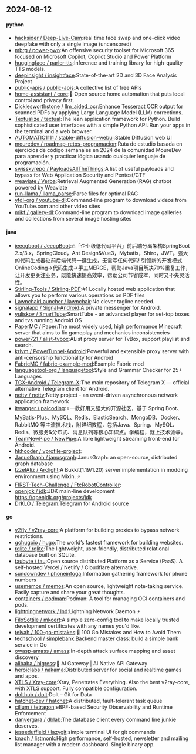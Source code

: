 ## 2024-08-12

#### python
* [hacksider / Deep-Live-Cam](https://github.com/hacksider/Deep-Live-Cam):real time face swap and one-click video deepfake with only a single image (uncensored)
* [mbrg / power-pwn](https://github.com/mbrg/power-pwn):An offensive security toolset for Microsoft 365 focused on Microsoft Copilot, Copilot Studio and Power Platform
* [huggingface / parler-tts](https://github.com/huggingface/parler-tts):Inference and training library for high-quality TTS models.
* [deepinsight / insightface](https://github.com/deepinsight/insightface):State-of-the-art 2D and 3D Face Analysis Project
* [public-apis / public-apis](https://github.com/public-apis/public-apis):A collective list of free APIs
* [home-assistant / core](https://github.com/home-assistant/core):🏡 Open source home automation that puts local control and privacy first.
* [Dicklesworthstone / llm_aided_ocr](https://github.com/Dicklesworthstone/llm_aided_ocr):Enhance Tesseract OCR output for scanned PDFs by applying Large Language Model (LLM) corrections.
* [Textualize / textual](https://github.com/Textualize/textual):The lean application framework for Python. Build sophisticated user interfaces with a simple Python API. Run your apps in the terminal and a web browser.
* [AUTOMATIC1111 / stable-diffusion-webui](https://github.com/AUTOMATIC1111/stable-diffusion-webui):Stable Diffusion web UI
* [mouredev / roadmap-retos-programacion](https://github.com/mouredev/roadmap-retos-programacion):Ruta de estudio basada en ejercicios de código semanales en 2024 de la comunidad MoureDev para aprender y practicar lógica usando cualquier lenguaje de programación.
* [swisskyrepo / PayloadsAllTheThings](https://github.com/swisskyrepo/PayloadsAllTheThings):A list of useful payloads and bypass for Web Application Security and Pentest/CTF
* [weaviate / Verba](https://github.com/weaviate/Verba):Retrieval Augmented Generation (RAG) chatbot powered by Weaviate
* [run-llama / llama_parse](https://github.com/run-llama/llama_parse):Parse files for optimal RAG
* [ytdl-org / youtube-dl](https://github.com/ytdl-org/youtube-dl):Command-line program to download videos from YouTube.com and other video sites
* [mikf / gallery-dl](https://github.com/mikf/gallery-dl):Command-line program to download image galleries and collections from several image hosting sites

#### java
* [jeecgboot / JeecgBoot](https://github.com/jeecgboot/JeecgBoot):🔥「企业级低代码平台」前后端分离架构SpringBoot 2.x/3.x，SpringCloud，Ant Design&Vue3，Mybatis，Shiro，JWT。强大的代码生成器让前后端代码一键生成，无需写任何代码! 引领新的开发模式OnlineCoding->代码生成->手工MERGE，帮助Java项目解决70%重复工作，让开发更关注业务，既能快速提高效率，帮助公司节省成本，同时又不失灵活性。
* [Stirling-Tools / Stirling-PDF](https://github.com/Stirling-Tools/Stirling-PDF):#1 Locally hosted web application that allows you to perform various operations on PDF files
* [LawnchairLauncher / lawnchair](https://github.com/LawnchairLauncher/lawnchair):No clever tagline needed.
* [signalapp / Signal-Android](https://github.com/signalapp/Signal-Android):A private messenger for Android.
* [yuliskov / SmartTube](https://github.com/yuliskov/SmartTube):SmartTube - an advanced player for set-top boxes and tvs running Android OS
* [PaperMC / Paper](https://github.com/PaperMC/Paper):The most widely used, high performance Minecraft server that aims to fix gameplay and mechanics inconsistencies
* [power721 / alist-tvbox](https://github.com/power721/alist-tvbox):AList proxy server for TvBox, support playlist and search.
* [krlvm / PowerTunnel-Android](https://github.com/krlvm/PowerTunnel-Android):Powerful and extensible proxy server with anti-censorship functionality for Android
* [FabricMC / fabric-example-mod](https://github.com/FabricMC/fabric-example-mod):Example Fabric mod
* [languagetool-org / languagetool](https://github.com/languagetool-org/languagetool):Style and Grammar Checker for 25+ Languages
* [TGX-Android / Telegram-X](https://github.com/TGX-Android/Telegram-X):The main repository of Telegram X — official alternative Telegram client for Android.
* [netty / netty](https://github.com/netty/netty):Netty project - an event-driven asynchronous network application framework
* [itwanger / paicoding](https://github.com/itwanger/paicoding):⭐️一款好用又强大的开源社区，基于 Spring Boot、MyBatis-Plus、MySQL、Redis、ElasticSearch、MongoDB、Docker、RabbitMQ 等主流技术栈，附详细教程，包括Java、Spring、MySQL、Redis、微服务&分布式、消息队列等核心知识点。学编程，就上技术派😁。
* [TeamNewPipe / NewPipe](https://github.com/TeamNewPipe/NewPipe):A libre lightweight streaming front-end for Android.
* [hkhcoder / vprofile-project](https://github.com/hkhcoder/vprofile-project):
* [JanusGraph / janusgraph](https://github.com/JanusGraph/janusgraph):JanusGraph: an open-source, distributed graph database
* [IzzelAliz / Arclight](https://github.com/IzzelAliz/Arclight):A Bukkit(1.19/1.20) server implementation in modding environment using Mixin. ⚡
* [FIRST-Tech-Challenge / FtcRobotController](https://github.com/FIRST-Tech-Challenge/FtcRobotController):
* [openjdk / jdk](https://github.com/openjdk/jdk):JDK main-line development https://openjdk.org/projects/jdk
* [DrKLO / Telegram](https://github.com/DrKLO/Telegram):Telegram for Android source

#### go
* [v2fly / v2ray-core](https://github.com/v2fly/v2ray-core):A platform for building proxies to bypass network restrictions.
* [gohugoio / hugo](https://github.com/gohugoio/hugo):The world’s fastest framework for building websites.
* [rqlite / rqlite](https://github.com/rqlite/rqlite):The lightweight, user-friendly, distributed relational database built on SQLite.
* [taubyte / tau](https://github.com/taubyte/tau):Open source distributed Platform as a Service (PaaS). A self-hosted Vercel / Netlify / Cloudflare alternative.
* [sundowndev / phoneinfoga](https://github.com/sundowndev/phoneinfoga):Information gathering framework for phone numbers
* [usememos / memos](https://github.com/usememos/memos):An open source, lightweight note-taking service. Easily capture and share your great thoughts.
* [containers / podman](https://github.com/containers/podman):Podman: A tool for managing OCI containers and pods.
* [lightningnetwork / lnd](https://github.com/lightningnetwork/lnd):Lightning Network Daemon ⚡️
* [FiloSottile / mkcert](https://github.com/FiloSottile/mkcert):A simple zero-config tool to make locally trusted development certificates with any names you'd like.
* [teivah / 100-go-mistakes](https://github.com/teivah/100-go-mistakes):📖 100 Go Mistakes and How to Avoid Them
* [techschool / simplebank](https://github.com/techschool/simplebank):Backend master class: build a simple bank service in Go
* [owasp-amass / amass](https://github.com/owasp-amass/amass):In-depth attack surface mapping and asset discovery
* [alibaba / higress](https://github.com/alibaba/higress):🤖 AI Gateway | AI Native API Gateway
* [heroiclabs / nakama](https://github.com/heroiclabs/nakama):Distributed server for social and realtime games and apps.
* [XTLS / Xray-core](https://github.com/XTLS/Xray-core):Xray, Penetrates Everything. Also the best v2ray-core, with XTLS support. Fully compatible configuration.
* [dolthub / dolt](https://github.com/dolthub/dolt):Dolt – Git for Data
* [hatchet-dev / hatchet](https://github.com/hatchet-dev/hatchet):A distributed, fault-tolerant task queue
* [cilium / tetragon](https://github.com/cilium/tetragon):eBPF-based Security Observability and Runtime Enforcement
* [danvergara / dblab](https://github.com/danvergara/dblab):The database client every command line junkie deserves.
* [jesseduffield / lazygit](https://github.com/jesseduffield/lazygit):simple terminal UI for git commands
* [knadh / listmonk](https://github.com/knadh/listmonk):High performance, self-hosted, newsletter and mailing list manager with a modern dashboard. Single binary app.
